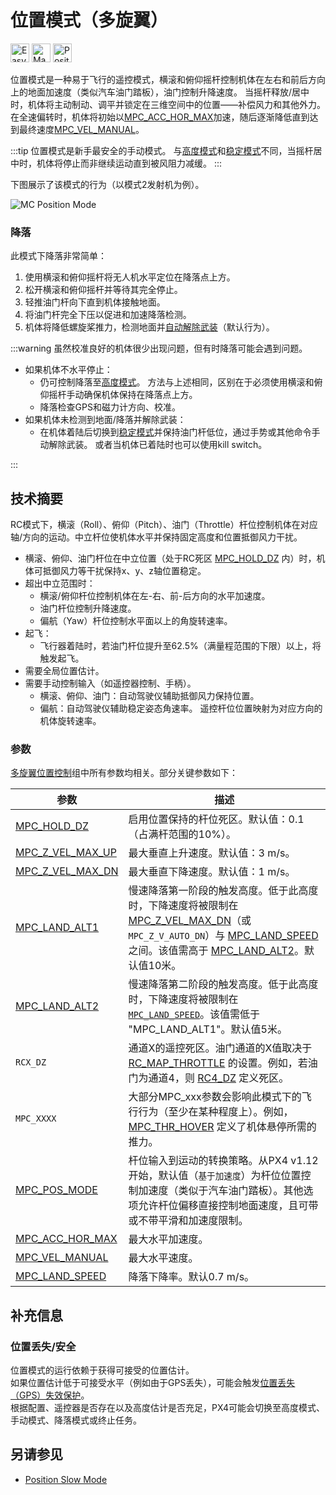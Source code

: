 # 位置模式（多旋翼）

<img src="../../assets/site/difficulty_easy.png" title="Easy to fly" width="30px" />&nbsp;<img src="../../assets/site/remote_control.svg" title="Manual/Remote control required" width="30px" />&nbsp;<img src="../../assets/site/position_fixed.svg" title="Position fix required (e.g. GPS)" width="30px" />

位置模式是一种易于飞行的遥控模式，横滚和俯仰摇杆控制机体在左右和前后方向上的地面加速度（类似汽车油门踏板），油门控制升降速度。
当摇杆释放/居中时，机体将主动制动、调平并锁定在三维空间中的位置——补偿风力和其他外力。
在全速偏转时，机体将初始以[MPC_ACC_HOR_MAX](#MPC_ACC_HOR_MAX)加速，随后逐渐降低直到达到最终速度[MPC_VEL_MANUAL](#MPC_VEL_MANUAL)。

:::tip
位置模式是新手最安全的手动模式。
与[高度模式](../flight_modes_mc/altitude.md)和[稳定模式](../flight_modes_mc/manual_stabilized.md)不同，当摇杆居中时，机体将停止而非继续运动直到被风阻力减缓。
:::

下图展示了该模式的行为（以模式2发射机为例）。

![MC Position Mode](../../assets/flight_modes/position_mc.png)

### 降落

此模式下降落非常简单：

1. 使用横滚和俯仰摇杆将无人机水平定位在降落点上方。
1. 松开横滚和俯仰摇杆并等待其完全停止。
1. 轻推油门杆向下直到机体接触地面。
1. 将油门杆完全下压以促进和加速降落检测。
1. 机体将降低螺旋桨推力，检测地面并[自动解除武装](../advanced_config/prearm_arm_disarm.md#auto-disarming)（默认行为）。

:::warning
虽然校准良好的机体很少出现问题，但有时降落可能会遇到问题。

- 如果机体不水平停止：
  - 仍可控制降落至[高度模式](../flight_modes_mc/altitude.md)。
    方法与上述相同，区别在于必须使用横滚和俯仰摇杆手动确保机体保持在降落点上方。
  - 降落检查GPS和磁力计方向、校准。
- 如果机体未检测到地面/降落并解除武装：
  - 在机体着陆后切换到[稳定模式](../flight_modes_mc/manual_stabilized.md)并保持油门杆低位，通过手势或其他命令手动解除武装。
    或者当机体已着陆时也可以使用kill switch。

:::

## 技术摘要

RC模式下，横滚（Roll）、俯仰（Pitch）、油门（Throttle）杆位控制机体在对应轴/方向的运动。中立杆位使机体水平并保持固定高度和位置抵御风力干扰。

- 横滚、俯仰、油门杆位在中立位置（处于RC死区 [MPC_HOLD_DZ](../advanced_config/parameter_reference.md#MPC_HOLD_DZ) 内）时，机体可抵御风力等干扰保持x、y、z轴位置稳定。
- 超出中立范围时：
  - 横滚/俯仰杆位控制机体在左-右、前-后方向的水平加速度。
  - 油门杆位控制升降速度。
  - 偏航（Yaw）杆位控制水平面以上的角旋转速率。
- 起飞：
  - 飞行器着陆时，若油门杆位提升至62.5%（满量程范围的下限）以上，将触发起飞。
- 需要全局位置估计。
- 需要手动控制输入（如遥控器控制、手柄）。
  - 横滚、俯仰、油门：自动驾驶仪辅助抵御风力保持位置。
  - 偏航：自动驾驶仪辅助稳定姿态角速率。
    遥控杆位位置映射为对应方向的机体旋转速率。

### 参数

[多旋翼位置控制](../advanced_config/parameter_reference.md#multicopter-position-control)组中所有参数均相关。部分关键参数如下：

| 参数                                                                                                   | 描述                                                                                                                                                                                                                                                                                                  |
| ------------------------------------------------------------------------------------------------------- | ---------------------------------------------------------------------------------------------------------------------------------------------------------------------------------------------------------------------------------------------------------------------------------------------------- |
| <a id="MPC_HOLD_DZ"></a>[MPC_HOLD_DZ](../advanced_config/parameter_reference.md#MPC_HOLD_DZ)           | 启用位置保持的杆位死区。默认值：0.1（占满杆范围的10%）。                                                                                                                                                                                                                                           |
| <a id="MPC_Z_VEL_MAX_UP"></a>[MPC_Z_VEL_MAX_UP](../advanced_config/parameter_reference.md#MPC_Z_VEL_MAX_UP) | 最大垂直上升速度。默认值：3 m/s。                                                                                                                                                                                                                                                            |
| <a id="MPC_Z_VEL_MAX_DN"></a>[MPC_Z_VEL_MAX_DN](../advanced_config/parameter_reference.md#MPC_Z_VEL_MAX_DN) | 最大垂直下降速度。默认值：1 m/s。                                                                                                                                                                                                                                                           |
| <a id="MPC_LAND_ALT1"></a>[MPC_LAND_ALT1](../advanced_config/parameter_reference.md#MPC_LAND_ALT1)     | 慢速降落第一阶段的触发高度。低于此高度时，下降速度将被限制在 [MPC_Z_VEL_MAX_DN](#MPC_Z_VEL_MAX_DN)（或 `MPC_Z_V_AUTO_DN`）与 [MPC_LAND_SPEED](#MPC_LAND_SPEED) 之间。该值需高于 [MPC_LAND_ALT2](#MPC_LAND_ALT2)。默认值10米。 |
| <a id="MPC_LAND_ALT2"></a>[MPC_LAND_ALT2](../advanced_config/parameter_reference.md#MPC_LAND_ALT2)     | 慢速降落第二阶段的触发高度。低于此高度时，下降速度将被限制在 [`MPC_LAND_SPEED`](#MPC_LAND_SPEED)。该值需低于 "MPC_LAND_ALT1"。默认值5米。                                                                                                            |
| <a id="RCX_DZ"></a>`RCX_DZ`                                                                            | 通道X的遥控死区。油门通道的X值取决于 [RC_MAP_THROTTLE](../advanced_config/parameter_reference.md#RC_MAP_THROTTLE) 的设置。例如，若油门为通道4，则 [RC4_DZ](../advanced_config/parameter_reference.md#RC4_DZ) 定义死区。          |
| <a id="MPC_xxx"></a>`MPC_XXXX`                                                                         | 大部分MPC_xxx参数会影响此模式下的飞行行为（至少在某种程度上）。例如，[MPC_THR_HOVER](../advanced_config/parameter_reference.md#MPC_THR_HOVER) 定义了机体悬停所需的推力。                                                                       |
| <a id="MPC_POS_MODE"></a>[MPC_POS_MODE](../advanced_config/parameter_reference.md#MPC_POS_MODE)        | 杆位输入到运动的转换策略。从PX4 v1.12开始，默认值（`基于加速度`）为杆位位置控制加速度（类似于汽车油门踏板）。其他选项允许杆位偏移直接控制地面速度，且可带或不带平滑和加速度限制。                                                                 |
| <a id="MPC_ACC_HOR_MAX"></a>[MPC_ACC_HOR_MAX](../advanced_config/parameter_reference.md#MPC_ACC_HOR_MAX) | 最大水平加速度。                                                                                                                                                                                                                                                                             |
| <a id="MPC_VEL_MANUAL"></a>[MPC_VEL_MANUAL](../advanced_config/parameter_reference.md#MPC_VEL_MANUAL)   | 最大水平速度。                                                                                                                                                                                                                                                                                 |
| <a id="MPC_LAND_SPEED"></a>[MPC_LAND_SPEED](../advanced_config/parameter_reference.md#MPC_LAND_SPEED)   | 降落下降率。默认0.7 m/s。                                                                                                                                                                                                                                                                       |

## 补充信息

### 位置丢失/安全

位置模式的运行依赖于获得可接受的位置估计。  
如果位置估计低于可接受水平（例如由于GPS丢失），可能会触发[位置丢失（GPS）失效保护](../config/safety.md#position-gnss-loss-failsafe)。  
根据配置、遥控器是否存在以及高度估计是否充足，PX4可能会切换至高度模式、手动模式、降落模式或终止任务。

## 另请参见

- [Position Slow Mode](../flight_modes_mc/position_slow.md)
